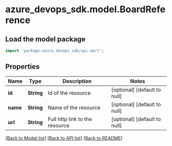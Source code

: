 # azure_devops_sdk.model.BoardReference

## Load the model package
```dart
import 'package:azure_devops_sdk/api.dart';
```

## Properties
Name | Type | Description | Notes
------------ | ------------- | ------------- | -------------
**id** | **String** | Id of the resource | [optional] [default to null]
**name** | **String** | Name of the resource | [optional] [default to null]
**url** | **String** | Full http link to the resource | [optional] [default to null]

[[Back to Model list]](../README.md#documentation-for-models) [[Back to API list]](../README.md#documentation-for-api-endpoints) [[Back to README]](../README.md)


